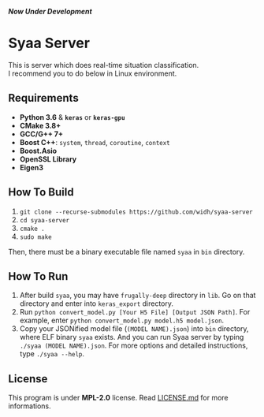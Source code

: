 <em> <strong>Now Under Development</strong> </em>

# Syaa Server

This is server which does real-time situation classification.\
I recommend you to do below in Linux environment.

## Requirements

-   **Python 3.6** & **`keras`** or **`keras-gpu`**
-   **CMake 3.8+**
-   **GCC/G++ 7+**
-   **Boost C++**: `system`, `thread`, `coroutine`, `context`
-   **Boost.Asio**
-   **OpenSSL Library**
-   **Eigen3**

## How To Build

1. `git clone --recurse-submodules https://github.com/widh/syaa-server`
2. `cd syaa-server`
3. `cmake .`
4. `sudo make`

Then, there must be a binary executable file named `syaa` in `bin` directory.

## How To Run

1. After build `syaa`, you may have `frugally-deep` directory in `lib`. Go on that directory and enter into `keras_export` directory.
2. Run `python convert_model.py [Your H5 File] [Output JSON Path]`. For example, enter `python convert_model.py model.h5 model.json`.
3. Copy your JSONified model file (`(MODEL NAME).json`) into `bin` directory, where ELF binary `syaa` exists. And you can run Syaa server by typing `./syaa (MODEL NAME).json`. For more options and detailed instructions, type `./syaa --help`.

## License

This program is under **MPL-2.0** license. Read [LICENSE.md](LICENSE.md) for more informations.
